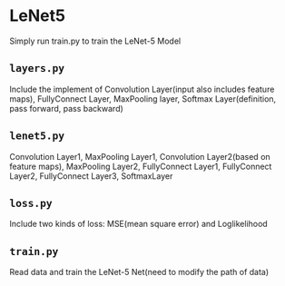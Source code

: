 # LeNet5
Simply run train.py to train the LeNet-5 Model
## `layers.py`
Include the implement of Convolution Layer(input also includes feature maps), FullyConnect Layer, MaxPooling layer, Softmax Layer(definition, pass forward, pass backward)
## `lenet5.py`
Convolution Layer1, MaxPooling Layer1, Convolution Layer2(based on feature maps), MaxPooling Layer2, FullyConnect Layer1, FullyConnect Layer2, FullyConnect Layer3, SoftmaxLayer
## `loss.py`
Include two kinds of loss: MSE(mean square error) and Loglikelihood
## `train.py`
Read data and train the LeNet-5 Net(need to modify the path of data)
